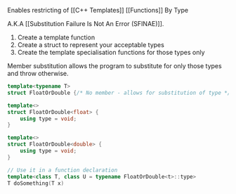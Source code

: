 Enables restricting of [[C++ Templates]] [[Functions]] By Type

A.K.A [[Substitution Failure Is Not An Error (SFINAE)]].

1. Create a template function
2. Create a struct to represent your acceptable types
3. Create the template specialisation functions for those types only

Member substitution allows the program to substitute for only those types and throw otherwise.

```cpp
template<typename T>
struct FloatOrDouble {/* No member - allows for substitution of type */};

template<>
struct FloatOrDouble<float> {
	using type = void;
}

template<>
struct FloatOrDouble<double> {
	using type = void;
}

// Use it in a function declaration
template<class T, class U = typename FloatOrDouble<t>::type>
T doSomething(T x)
```